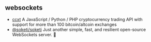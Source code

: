 ## websockets

- [ccxt](https://github.com/ccxt/ccxt) A JavaScript / Python / PHP cryptocurrency trading API with support for more than 100 bitcoin/altcoin exchanges
- [@soketi/soketi](https://github.com/soketi/soketi) Just another simple, fast, and resilient open-source WebSockets server. 📣